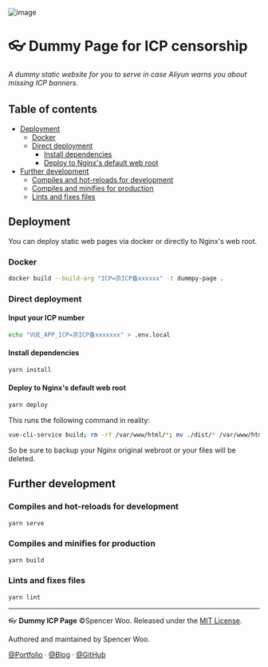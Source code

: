 ![image](https://i.loli.net/2020/02/27/9julX8RSnOBtf74.png)

<h1>👓 Dummy Page for ICP censorship</h1>

<h6>A dummy static website for you to serve in case Aliyun warns you about missing ICP banners.</h6>

<h2>Table of contents</h2>

- [Deployment](#deployment)
  - [Docker](#docker)
  - [Direct deployment](#direct-deployment)
    - [Install dependencies](#install-dependencies)
    - [Deploy to Nginx's default web root](#deploy-to-nginxs-default-web-root)
- [Further development](#further-development)
  - [Compiles and hot-reloads for development](#compiles-and-hot-reloads-for-development)
  - [Compiles and minifies for production](#compiles-and-minifies-for-production)
  - [Lints and fixes files](#lints-and-fixes-files)

## Deployment

You can deploy static web pages via docker or directly to Nginx's web root.

### Docker

```bash
docker build --build-arg "ICP=京ICP备xxxxxx" -t dummpy-page .
```

### Direct deployment

#### Input your ICP number

```bash
echo "VUE_APP_ICP=京ICP备xxxxxxx" > .env.local
```

#### Install dependencies

```bash
yarn install
```

#### Deploy to Nginx's default web root

```bash
yarn deploy
```

This runs the following command in reality:

```bash
vue-cli-service build; rm -rf /var/www/html/*; mv ./dist/* /var/www/html
```

So be sure to backup your Nginx original webroot or your files will be deleted.

## Further development

### Compiles and hot-reloads for development

```bash
yarn serve
```

### Compiles and minifies for production

```bash
yarn build
```

### Lints and fixes files

```bash
yarn lint
```

---

👓 **Dummy ICP Page** ©Spencer Woo. Released under the [MIT License](./LICENSE).

Authored and maintained by Spencer Woo.

[@Portfolio](https://spencerwoo.com) · [@Blog](https://blog.spencerwoo.com) · [@GitHub](https://github.com/spencerwooo)
